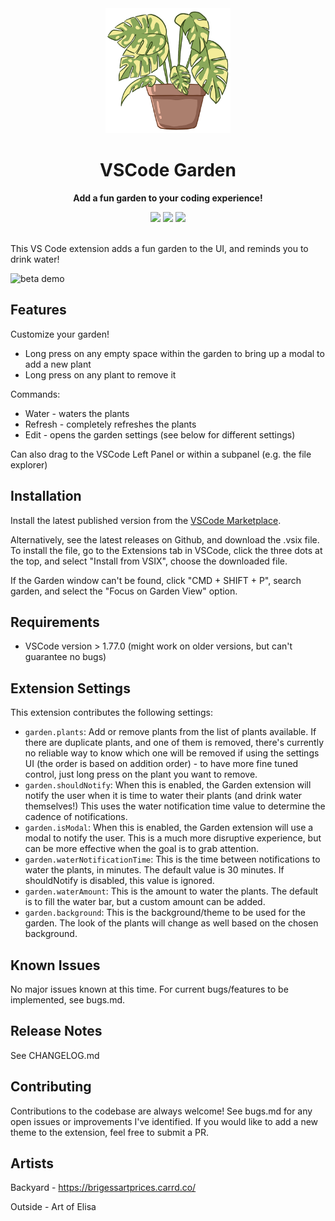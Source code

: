 <div align="center">
	<img src="assets/icons/logo.png" width="200" height="200">
	<h1>VSCode Garden</h1>
	<p>
		<b>Add a fun garden to your coding experience!</b>
	</p>
	<div align="center">
		<a href="https://marketplace.visualstudio.com/items?itemName=RohanBhushan.vsc-garden&ssr=false#version-history"><img src="https://img.shields.io/visual-studio-marketplace/v/RohanBhushan.vsc-garden?color=blue&logo=visual-studio"></a>
		<a href="https://marketplace.visualstudio.com/items?itemName=RohanBhushan.vsc-garden"><img src="https://vsmarketplacebadges.dev/downloads/RohanBhushan.vsc-garden.svg"></a>
		<a href="https://marketplace.visualstudio.com/items?itemName=RohanBhushan.vsc-garden&ssr=false#review-details"><img src="https://vsmarketplacebadges.dev/rating-star/RohanBhushan.vsc-garden.svg"></a>
	</div>
	<br/>
</div>

This VS Code extension adds a fun garden to the UI, and reminds you to drink water!

![beta demo](https://github.com/rbhushans/garden/blob/main/assets/documentation/garden_v2.0.0_demo.gif?raw=true)

## Features

Customize your garden!

- Long press on any empty space within the garden to bring up a modal to add a new plant
- Long press on any plant to remove it

Commands:

- Water - waters the plants
- Refresh - completely refreshes the plants
- Edit - opens the garden settings (see below for different settings)

Can also drag to the VSCode Left Panel or within a subpanel (e.g. the file explorer)

## Installation

Install the latest published version from the [VSCode Marketplace](https://marketplace.visualstudio.com/items?itemName=RohanBhushan.vsc-garden).

Alternatively, see the latest releases on Github, and download the .vsix file. To install the file, go to the Extensions tab in VSCode, click the three dots at the top, and select "Install from VSIX", choose the downloaded file.

If the Garden window can't be found, click "CMD + SHIFT + P", search garden, and select the "Focus on Garden View" option.

## Requirements

- VSCode version > 1.77.0 (might work on older versions, but can't guarantee no bugs)

## Extension Settings

This extension contributes the following settings:

- `garden.plants`: Add or remove plants from the list of plants available. If there are duplicate plants, and one of them is removed, there's currently no reliable way to know which one will be removed if using the settings UI (the order is based on addition order) - to have more fine tuned control, just long press on the plant you want to remove.
- `garden.shouldNotify`: When this is enabled, the Garden extension will notify the user when it is time to water their plants (and drink water themselves!) This uses the water notification time value to determine the cadence of notifications.
- `garden.isModal`: When this is enabled, the Garden extension will use a modal to notify the user. This is a much more disruptive experience, but can be more effective when the goal is to grab attention.
- `garden.waterNotificationTime`: This is the time between notifications to water the plants, in minutes. The default value is 30 minutes. If shouldNotify is disabled, this value is ignored.
- `garden.waterAmount`: This is the amount to water the plants. The default is to fill the water bar, but a custom amount can be added.
- `garden.background`: This is the background/theme to be used for the garden. The look of the plants will change as well based on the chosen background.

## Known Issues

No major issues known at this time. For current bugs/features to be implemented, see bugs.md.

## Release Notes

See CHANGELOG.md

## Contributing

Contributions to the codebase are always welcome! See bugs.md for any open issues or improvements I've identified. If you would like to add a new theme to the extension, feel free to submit a PR.

## Artists

Backyard - https://brigessartprices.carrd.co/

Outside - Art of Elisa

